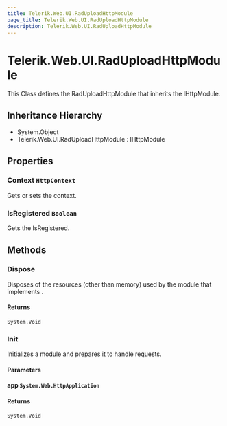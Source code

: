 ```yaml
---
title: Telerik.Web.UI.RadUploadHttpModule
page_title: Telerik.Web.UI.RadUploadHttpModule
description: Telerik.Web.UI.RadUploadHttpModule
---
```


# Telerik.Web.UI.RadUploadHttpModule

This Class defines the RadUploadHttpModule that inherits the IHttpModule.

## Inheritance Hierarchy

* System.Object
* Telerik.Web.UI.RadUploadHttpModule : IHttpModule

## Properties

###  Context `HttpContext`

Gets or sets the context.

###  IsRegistered `Boolean`

Gets the IsRegistered.

## Methods

###  Dispose

Disposes of the resources (other than memory) used by the module that
            implements .

#### Returns

`System.Void` 

###  Init

Initializes a module and prepares it to handle requests.

#### Parameters

#### app `System.Web.HttpApplication`

#### Returns

`System.Void` 

